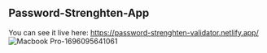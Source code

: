 ## Password-Strenghten-App

 You can see it live here: https://password-strenghten-validator.netlify.app/
![Macbook Pro-1696095641061](https://github.com/Alexandra2888/Password-Strenghten-App/assets/76844097/82a326eb-33aa-4dd9-8e55-757ac4a6ddbc)
